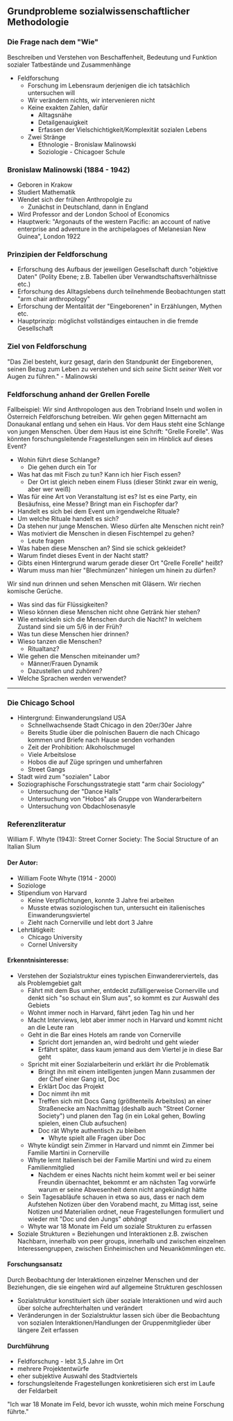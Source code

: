 

## Grundprobleme sozialwissenschaftlicher Methodologie

### Die Frage nach dem "Wie"

Beschreiben und Verstehen von Beschaffenheit, Bedeutung und Funktion sozialer Tatbestände und Zusammenhänge

* Feldforschung
  * Forschung im Lebensraum derjenigen die ich tatsächlich untersuchen will
  * Wir verändern nichts, wir intervenieren nicht
  * Keine exakten Zahlen, dafür
    * Alltagsnähe
    * Detailgenauigkeit
    * Erfassen der Vielschichtigkeit/Komplexität sozialen Lebens
  * Zwei Stränge
    * Ethnologie - Bronislaw Malinowski
    * Soziologie - Chicagoer Schule

### Bronislaw Malinowski (1884 - 1942)

* Geboren in Krakow
* Studiert Mathematik
* Wendet sich der frühen Anthropolgie zu
  * Zunächst in Deutschland, dann in England
* Wird Professor and der London School of Economics
* Hauptwerk: "Argonauts of the western Pacific: an account of native enterprise and adventure in the archipelagoes of Melanesian New Guinea", London 1922

### Prinzipien der Feldforschung

* Erforschung des Aufbaus der jeweiligen Gesellschaft durch "objektive Daten" (Polity Ebene; z.B. Tabellen über Verwandtschaftsverhältnisse etc.)
* Erforschung des Alltagslebens durch teilnehmende Beobachtungen statt "arm chair anthropology"
* Erforschung der Mentalität der "Eingeborenen" in Erzählungen, Mythen etc.
* Hauptprinzip: möglichst vollständiges eintauchen in die fremde Gesellschaft

### Ziel von Feldforschung

"Das Ziel besteht, kurz gesagt, darin den Standpunkt der Eingeborenen, seinen Bezug zum Leben zu verstehen und sich *seine* Sicht *seiner* Welt vor Augen zu führen." - Malinowski

### Feldforschung anhand der Grellen Forelle

Fallbeispiel: Wir sind Anthropologen aus den Trobriand Inseln und wollen in Österreich Feldforschung betreiben. Wir gehen gegen Mitternacht am Donaukanal entlang und sehen ein Haus. Vor dem Haus steht eine Schlange von jungen Menschen. Über dem Haus ist eine Schrift: "Grelle Forelle". Was könnten forschungsleitende Fragestellungen sein im Hinblick auf dieses Event?

* Wohin führt diese Schlange?
  * Die gehen durch ein Tor
* Was hat das mit Fisch zu tun? Kann ich hier Fisch essen?
  * Der Ort ist gleich neben einem Fluss (dieser Stinkt zwar ein wenig, aber wer weiß)
* Was für eine Art von Veranstaltung ist es? Ist es eine Party, ein Besäufniss, eine Messe? Bringt man ein Fischopfer dar?
*  Handelt es sich bei dem Event um irgendwelche Rituale?
  * Um welche Rituale handelt es sich?
* Da stehen nur junge Menschen. Wieso dürfen alte Menschen nicht rein?
* Was motiviert die Menschen in diesen Fischtempel zu gehen? 
  * Leute fragen
* Was haben diese Menschen an? Sind sie schick gekleidet?
* Warum findet dieses Event in der Nacht statt?
* Gibts einen Hintergrund warum gerade dieser Ort "Grelle Forelle" heißt?
* Warum muss man hier "Blechmünzen" hinlegen um hinein zu dürfen?

Wir sind nun drinnen und sehen Menschen mit Gläsern. Wir riechen komische Gerüche. 

* Was sind das für Flüssigkeiten? 
* Wieso können diese Menschen nicht ohne Getränk hier stehen?
* Wie entwickeln sich die Menschen durch die Nacht? In welchem Zustand sind sie um 5/6 in der Früh?
* Was tun diese Menschen hier drinnen?
* Wieso tanzen die Menschen?
  * Ritualtanz?
* Wie gehen die Menschen miteinander um?
  * Männer/Frauen Dynamik 
  * Dazustellen und zuhören?
* Welche Sprachen werden verwendet?

---

### Die Chicago School

* Hintergrund: Einwanderungsland USA
  * Schnellwachsende Stadt Chicago in den 20er/30er Jahre
  * Bereits Studie über die polnischen Bauern die nach Chicago kommen und Briefe nach Hause senden vorhanden
  * Zeit der Prohibition: Alkoholschmugel
  * Viele Arbeitslose
  * Hobos die auf Züge springen und umherfahren
  * Street Gangs
* Stadt wird zum "sozialen" Labor
* Soziographische Forschungsstrategie statt "arm chair Sociology"
  * Untersuchung der "Dance Halls"
  * Untersuchung von "Hobos" als Gruppe von Wanderarbeitern
  * Untersuchung von Obdachlosenasyle 

### Referenzliteratur

William F. Whyte (1943): Street Corner Society: The Social Structure of an Italian Slum

#### Der Autor:

* William Foote Whyte (1914 - 2000)
* Soziologe
* Stipendium von Harvard
  * Keine Verpflichtungen, konnte 3 Jahre frei arbeiten
  * Musste etwas soziologischen tun, untersucht ein italienisches Einwanderungsviertel
  * Zieht nach Cornerville und lebt dort 3 Jahre
* Lehrtätigkeit:
  * Chicago University
  * Cornel University

#### Erkenntnisinteresse:

* Verstehen der Sozialstruktur eines typischen Einwandererviertels, das als Problemgebiet galt
  * Fährt mit dem Bus umher, entdeckt zufälligerweise Cornerville und denkt sich "so schaut ein Slum aus", so kommt es zur Auswahl des Gebiets
  * Wohnt immer noch in Harvard, fährt jeden Tag hin und her
  * Macht Interviews, lebt aber immer noch in Harvard und kommt nicht an die Leute ran
  * Geht in die Bar eines Hotels am rande von Cornerville
    * Spricht dort jemanden an, wird bedroht und geht wieder
    * Erfährt später, dass kaum jemand aus dem Viertel je in diese Bar geht
  * Spricht mit einer Sozialarbeiterin und erklärt ihr die Problematik
    * Bringt ihn mit einem intelligenten jungen Mann zusammen der der Chef einer Gang ist, Doc
    * Erklärt Doc das Projekt
    * Doc nimmt ihn mit
    * Treffen sich mit Docs Gang (größtenteils Arbeitslos) an einer Straßenecke am Nachmittag (deshalb auch "Street Corner Society") und planen den Tag (in ein Lokal gehen, Bowling spielen, einen Club aufsuchen)
    * Doc rät Whyte authentisch zu bleiben
      * Whyte spielt alle Fragen über Doc
  * Whyte kündigt sein Zimmer in Harvard und nimmt ein Zimmer bei Familie Martini in Cornerville
  * Whyte lernt Italienisch bei der Familie Martini und wird zu einem Familienmitglied
    * Nachdem er eines Nachts nicht heim kommt weil er bei seiner Freundin übernachtet, bekommt er am nächsten Tag vorwürfe warum er seine Abwesenheit denn nicht angekündigt hätte
  * Sein Tagesabläufe schauen in etwa so aus, dass er nach dem Aufstehen Notizen über den Vorabend macht, zu Mittag isst, seine Notizen und Materialien ordnet, neue Fragestellungen formuliert und wieder mit "Doc und den Jungs" *abhängt*
  * Whyte war 18 Monate im Feld um soziale Strukturen zu erfassen
* Soziale Strukturen = Beziehungen und Interaktionen z.B. zwischen Nachbarn, innerhalb von peer groups, innerhalb und zwischen einzelnen Interessengruppen, zwischen Einheimischen und Neuankömmlingen etc.

#### Forschungsansatz

Durch Beobachtung der Interaktionen einzelner Menschen und der Beziehungen, die sie eingehen wird auf allgemeine Strukturen geschlossen

* Sozialstruktur konstituiert sich über soziale Interaktionen und wird auch über solche aufrechterhalten und verändert
* Veränderungen in der Sozialstruktur lassen sich über die Beobachtung von sozialen Interaktionen/Handlungen der Gruppenmitglieder über längere Zeit erfassen

#### Durchführung

* Feldforschung - lebt 3,5 Jahre im Ort
* mehrere Projektentwürfe 
* eher subjektive Auswahl des Stadtviertels
* forschungsleitende Fragestellungen konkretisieren sich erst im Laufe der Feldarbeit

"Ich war 18 Monate im Feld, bevor ich wusste, wohin mich meine Forschung führte."
